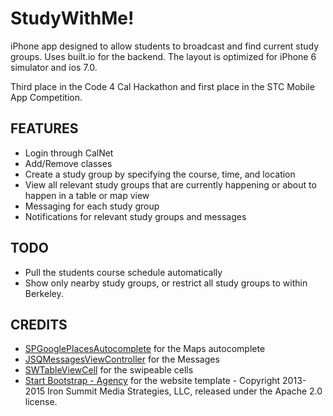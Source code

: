 StudyWithMe!
======
iPhone app designed to allow students to broadcast and find current study groups. Uses built.io for the backend. The layout is optimized for iPhone 6 simulator and ios 7.0. 

Third place in the Code 4 Cal Hackathon and first place in the STC Mobile App Competition.

FEATURES
---------------------
  - Login through CalNet
  - Add/Remove classes
  - Create a study group by specifying the course, time, and location
  - View all relevant study groups that are currently happening or about to happen in a table or map view
  - Messaging for each study group
  - Notifications for relevant study groups and messages

TODO
----------------------
  - Pull the students course schedule automatically
  - Show only nearby study groups, or restrict all study groups to within Berkeley.

CREDITS
----------------------
  - [SPGooglePlacesAutocomplete](https://github.com/chenyuan/SPGooglePlacesAutocomplete) for the Maps autocomplete
  - [JSQMessagesViewController](https://github.com/jessesquires/JSQMessagesViewController) for the Messages
  - [SWTableViewCell](https://github.com/CEWendel/SWTableViewCell) for the swipeable cells
  - [Start Bootstrap - Agency](https://github.com/IronSummitMedia/startbootstrap-agency) for the website template - Copyright 2013-2015 Iron Summit Media Strategies, LLC, released under the Apache 2.0 license.
